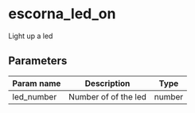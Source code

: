 escorna_led_on
==============

Light up a led

Parameters
----------

| Param name | Description | Type     |
 ------------|-------------|----------
| led_number     | Number of of the led  | number |
